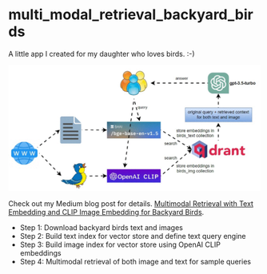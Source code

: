 # multi_modal_retrieval_backyard_birds

A little app I created for my daughter who loves birds. :-)

![multimodal-backyard-birds.gif](multimodal-backyard-birds.gif)

Check out my Medium blog post for details. [Multimodal Retrieval with Text Embedding and CLIP Image Embedding for Backyard Birds](https://levelup.gitconnected.com/multimodal-retrieval-with-text-embedding-and-clip-image-embedding-for-backyard-birds-599f19057a70?sk=e97fccefe5cd312fa082325e5820c34d).


* Step 1: Download backyard birds text and images
* Step 2: Build text index for vector store and define text query engine
* Step 3: Build image index for vector store using OpenAI CLIP embeddings
* Step 4: Multimodal retrieval of both image and text for sample queries
